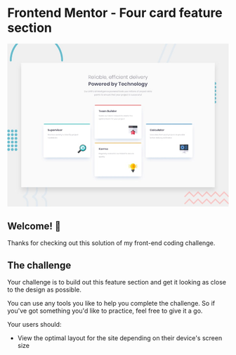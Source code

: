 # Frontend Mentor - Four card feature section

![Design preview for the Four card feature section coding challenge](./design/desktop-preview.jpg)

## Welcome! 👋

Thanks for checking out this solution of my front-end coding challenge.


## The challenge

Your challenge is to build out this feature section and get it looking as close to the design as possible.

You can use any tools you like to help you complete the challenge. So if you've got something you'd like to practice, feel free to give it a go.

Your users should:

- View the optimal layout for the site depending on their device's screen size
